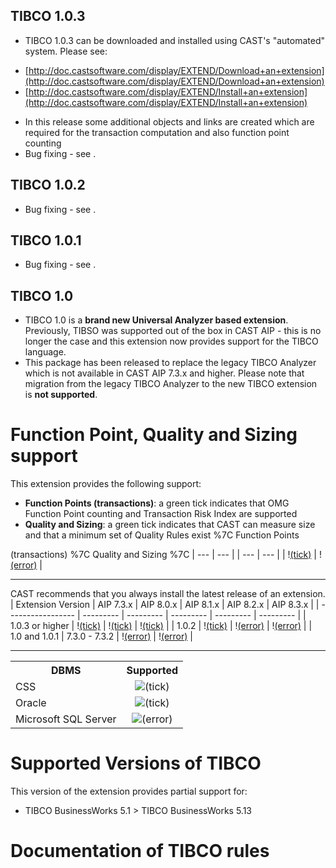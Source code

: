 ## TIBCO 1.0.3

- TIBCO 1.0.3 can be downloaded and installed using CAST's "automated" system. Please see:

*   [http://doc.castsoftware.com/display/EXTEND/Download+an+extension](http://doc.castsoftware.com/display/EXTEND/Download+an+extension)
*   [http://doc.castsoftware.com/display/EXTEND/Install+an+extension](http://doc.castsoftware.com/display/EXTEND/Install+an+extension)
- In this release some additional objects and links are created which are required for the transaction computation and also function point counting
- Bug fixing - see .

## TIBCO 1.0.2

- Bug fixing - see .

## TIBCO 1.0.1

- Bug fixing - see .

## TIBCO 1.0

- TIBCO 1.0 is a **brand new Universal Analyzer based extension**. Previously, TIBSO was supported out of the box in CAST AIP - this is no longer the case and this extension now provides support for the TIBCO language.
- This package has been released to replace the legacy TIBCO Analyzer which is not available in CAST AIP 7.3.x and higher. Please note that migration from the legacy TIBCO Analyzer to the new TIBCO extension is **not supported**.

# Function Point, Quality and Sizing support

This extension provides the following support:
- **Function Points (transactions)**: a green tick indicates that OMG Function Point counting and Transaction Risk Index are supported
- **Quality and Sizing**: a green tick indicates that CAST can measure size and that a minimum set of Quality Rules exist %7C Function Points

(transactions) %7C Quality and Sizing %7C
| --- | --- |
| --- | --- |
| \![(tick)](https://doc.castsoftware.com/s/en_GB/7701/595a75ab8495b571f620afe86c10e3b32d763479/_/images/icons/emoticons/check.svg "(tick)") | \![(error)](https://doc.castsoftware.com/s/en_GB/7701/595a75ab8495b571f620afe86c10e3b32d763479/_/images/icons/emoticons/error.svg "(error)") |

---------------------------------------
CAST recommends that you always install the latest release of an extension.
| Extension Version | AIP 7.3.x | AIP 8.0.x | AIP 8.1.x | AIP 8.2.x | AIP 8.3.x |
| ----------------- | --------- | --------- | --------- | --------- | --------- |
| 1.0.3 or higher | \![(tick)](https://doc.castsoftware.com/s/en_GB/7701/595a75ab8495b571f620afe86c10e3b32d763479/_/images/icons/emoticons/check.svg "(tick)") | \![(tick)](https://doc.castsoftware.com/s/en_GB/7701/595a75ab8495b571f620afe86c10e3b32d763479/_/images/icons/emoticons/check.svg "(tick)") | \![(tick)](https://doc.castsoftware.com/s/en_GB/7701/595a75ab8495b571f620afe86c10e3b32d763479/_/images/icons/emoticons/check.svg "(tick)") |
| 1.0.2 | \![(tick)](https://doc.castsoftware.com/s/en_GB/7701/595a75ab8495b571f620afe86c10e3b32d763479/_/images/icons/emoticons/check.svg "(tick)") | \![(error)](https://doc.castsoftware.com/s/en_GB/7701/595a75ab8495b571f620afe86c10e3b32d763479/_/images/icons/emoticons/error.svg "(error)") | \![(error)](https://doc.castsoftware.com/s/en_GB/7701/595a75ab8495b571f620afe86c10e3b32d763479/_/images/icons/emoticons/error.svg "(error)") |
| 1.0 and 1.0.1 | 7.3.0 - 7.3.2 | \![(error)](https://doc.castsoftware.com/s/en_GB/7701/595a75ab8495b571f620afe86c10e3b32d763479/_/images/icons/emoticons/error.svg "(error)") | \![(error)](https://doc.castsoftware.com/s/en_GB/7701/595a75ab8495b571f620afe86c10e3b32d763479/_/images/icons/emoticons/error.svg "(error)") |

---
<table class="wrapped"><colgroup><col><col></colgroup><tbody><tr><th colspan="1">DBMS</th><th colspan="1">Supported</th></tr><tr><td style="text-align: left;" colspan="1">CSS</td><td style="text-align: center;" colspan="1"><img class="emoticon emoticon-tick" title="(tick)" border="0" src="https://doc.castsoftware.com/s/en_GB/7701/595a75ab8495b571f620afe86c10e3b32d763479/_/images/icons/emoticons/check.svg" alt="(tick)"></td></tr><tr><td style="text-align: left;" colspan="1">Oracle</td><td style="text-align: center;" colspan="1"><img class="emoticon emoticon-tick" title="(tick)" border="0" src="https://doc.castsoftware.com/s/en_GB/7701/595a75ab8495b571f620afe86c10e3b32d763479/_/images/icons/emoticons/check.svg" alt="(tick)"></td></tr><tr><td style="text-align: left;" colspan="1">Microsoft SQL Server</td><td style="text-align: center;" colspan="1"><img class="emoticon emoticon-cross" title="(error)" border="0" src="https://doc.castsoftware.com/s/en_GB/7701/595a75ab8495b571f620afe86c10e3b32d763479/_/images/icons/emoticons/error.svg" alt="(error)"></td></tr></tbody></table>



# Supported Versions of TIBCO

This version of the extension provides partial support for:
- TIBCO BusinessWorks 5.1 > TIBCO BusinessWorks 5.13

# Documentation of TIBCO rules

